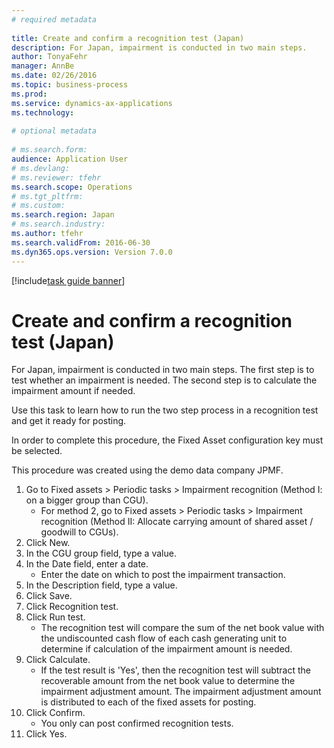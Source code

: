 ```yaml
--- 
# required metadata 
 
title: Create and confirm a recognition test (Japan)
description: For Japan, impairment is conducted in two main steps. 
author: TonyaFehr 
manager: AnnBe 
ms.date: 02/26/2016
ms.topic: business-process 
ms.prod:  
ms.service: dynamics-ax-applications 
ms.technology:  
 
# optional metadata 
 
# ms.search.form:   
audience: Application User 
# ms.devlang:  
# ms.reviewer: tfehr 
ms.search.scope: Operations 
# ms.tgt_pltfrm:  
# ms.custom:  
ms.search.region: Japan
# ms.search.industry: 
ms.author: tfehr 
ms.search.validFrom: 2016-06-30 
ms.dyn365.ops.version: Version 7.0.0 
---
```


[!include[task guide banner](.../includes/task-guide-banner.md)]

# Create and confirm a recognition test (Japan)

For Japan, impairment is conducted in two main steps. The first step is to test whether an impairment is needed. The second step is to calculate the impairment amount if needed. 

Use this task to learn how to run the two step process in a recognition test and get it ready for posting. 

In order to complete this procedure, the Fixed Asset configuration key must be selected.

This procedure was created using the demo data company JPMF.

1. Go to Fixed assets > Periodic tasks > Impairment recognition (Method I: on a bigger group than CGU).
    * For method 2, go to Fixed assets > Periodic tasks > Impairment recognition (Method II: Allocate carrying amount of shared asset / goodwill to CGUs).  
2. Click New.
3. In the CGU group field, type a value.
4. In the Date field, enter a date.
    * Enter the date on which to post the impairment transaction.  
5. In the Description field, type a value.
6. Click Save.
7. Click Recognition test.
8. Click Run test.
    * The recognition test will compare the sum of the net book value with the undiscounted cash flow of each cash generating unit to determine if calculation of the impairment amount is needed.  
9. Click Calculate.
    * If the test result is 'Yes', then the recognition test will subtract the recoverable amount from the net book value to determine the impairment adjustment amount. The impairment adjustment amount is distributed to each of the fixed assets for posting.  
10. Click Confirm.
    * You only can post confirmed recognition tests.  
11. Click Yes.

